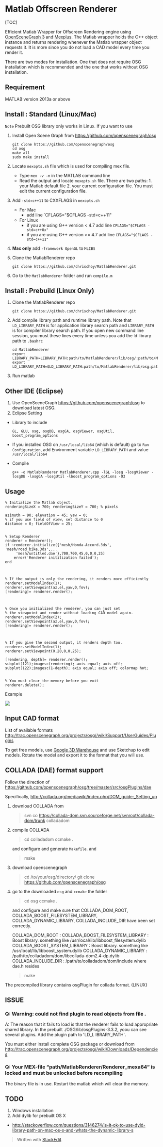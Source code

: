 Matlab Offscreen Renderer
=========================

[TOC]


Efficient Matlab Wrapper for Offscreen Rendering engine using [OpenSceneGraph 3](https://github.com/openscenegraph/osg) and [Mexplus](https://github.com/kyamagu/mexplus). The Matlab wrapper holds the C++ object instance and returns rendering whenever the Matlab wrapper object requests it. It is more since you do not load a CAD model every time you render it. 

There are two modes for installation. One that does not require OSG installation which is recommended and the one that works without OSG installation.

Requirement 
------------

MATLAB version 2013a or above

Install : Standard (Linux/Mac)
------------------

`Note` Prebuilt OSG library only works in Linux. If you want to use 

1. Install Open Scene Graph from https://github.com/openscenegraph/osg

    ```
    git clone https://github.com/openscenegraph/osg
    cd osg
    make all
    sudo make install
    ```

2. Locate `mexopts.sh` file which is used for compiling mex file. 
    - Type `mex -v -n` in the MATLAB command line
    - Read the output and locate `mexopts.sh` file. There are two paths: 1. your Matlab default file 2. your current configuration file. You must edit the current configuration file.

3. Add `-std=c++11` to CXXFLAGS in `mexopts.sh`
    - For Mac
        - add line `CFLAGS="$CFLAGS -std=c++11"
    - For Linux
        - if you are using G++ version < 4.7 add line `CFLAGS="$CFLAGS -std=c++0x"` 
        - if you are using G++ version >= 4.7 add line `CFLAGS="$CFLAGS -std=c++11"`

4. **Mac only** add `-framework OpenGL` to `MLIBS`

5. Clone the MatlabRenderer repo

    ```
    git clone https://github.com/chrischoy/MatlabRenderer.git
    ```

6. Go to the `MatlabRenderer` folder and run `compile.m`

Install : Prebuild (Linux Only)
-------------------------------

1. Clone the MatlabRenderer repo

    ```
    git clone https://github.com/chrischoy/MatlabRenderer.git
    ```
    
2. Add compile library path and runtime library path. Note that `LD_LIBRARY_PATH` is for application library search path and `LIBRARY_PATH` is for compiler library search path. If you open new command line session, you must these lines every time unless you add the ld library path to `.bashrc`
    
    ```
    cd MatlabRenderer
    export LIBRARY_PATH=LIBRARY_PATH:path/to/MatlabRenderer/lib/osg/:path/to/MatlabRenderer/lib/boost/
    export LD_LIBRARY_PATH=$LD_LIBRARY_PATH:path/to/MatlabRenderer/lib/osg:path/to/MatlabRenderer/lib/boost/
    ```
    
3. Run matlab


Other IDE (Eclipse)
-------------------

1. Use OpenSceneGraph https://github.com/openscenegraph/osg to download latest OSG.
2. Eclipse Setting

- Library to include

    ```
    GL, GLU, osg, osgDB, osgGA, osgViewer, osgUtil, boost_program_options
    ```

- If you installed OSG on `/usr/local/lib64` (which is default)
go to `Run Configuration`, add Environment variable `LD_LIBRARY_PATH` and value `/usr/local/lib64`

- Compile
    
    ```
    g++ -o MatlabRenderer MatlabRenderer.cpp -lGL -losg -losgViewer -losgDB -losgGA -losgUtil -lboost_program_options -O3
    ```


Usage
-----

```
% Initialize the Matlab object.
renderingSizeX = 700; renderingSizeY = 700; % pixels

azimuth = 90; elevation = 45; yaw = 0;
% if you use field of view, set distance to 0
distance = 0; fieldOfView = 25; 


% Setup Renderer
renderer = Renderer();
if ~renderer.initialize({'mesh/Honda-Accord.3ds', 'mesh/road_bike.3ds',...
	 'mesh/untitled.dae'},700,700,45,0,0,0,25)
    error('Renderer initilization failed');
end



% If the output is only the rendering, it renders more efficiently
renderer.setModelIndex(1);
renderer.setViewpoint(az,el,yaw,0,fov);
[rendering]= renderer.render();



% Once you initialized the renderer, you can just set 
% the viewpoint and render without loading CAD model again.
renderer.setModelIndex(2);
renderer.setViewpoint(az,el,yaw,0,fov);
[rendering]= renderer.render();



% If you give the second output, it renders depth too.
renderer.setModelIndex(1);
renderer.setViewpoint(0,20,0,0,25);

[rendering, depth]= renderer.render();
subplot(121);imagesc(rendering); axis equal; axis off;
subplot(122);imagesc(1-depth); axis equal; axis off; colormap hot;


% You must clear the memory before you exit
renderer.delete();
```

Example 

![](https://dl.dropboxusercontent.com/u/57360783/MatlabRenderer/rendering_with_depth.png)


Input CAD format
----------------

List of available formats 
http://trac.openscenegraph.org/projects/osg//wiki/Support/UserGuides/Plugins

To get free models, use [Google 3D Warehouse](https://3dwarehouse.sketchup.com) and use Sketchup to edit models.
Rotate the model and export it to the format that you will use.

COLLADA (DAE) format support
-------------
Follow the direction of
https://github.com/openscenegraph/osg/tree/master/src/osgPlugins/dae

Specifically, 
http://collada.org/mediawiki/index.php/DOM_guide:_Setting_up

1. download COLLADA from

	>    svn co https://collada-dom.svn.sourceforge.net/svnroot/collada-dom/trunk colladadom

2. compile COLLADA

	> cd colladadom
	> ccmake .

	and configure and generate `Makefile`. and

	> make

2. download openscenegraph 

	> cd /to/your/osg/directory/
	> git clone https://github.com/openscenegraph/osg

3. go to the downloaded `osg` and `ccmake` the folder

	> cd osg
	> ccmake  .

	and configure and make sure that COLLADA_DOM_ROOT, COLLADA_BOOST_FILESYSTEM_LIBRARY, COLLADA_DYNAMIC_LIBRARY,  COLLADA_INCLUDE_DIR have been set correctly.
	
	COLLADA_DOM_ROOT :
	COLLADA_BOOST_FILESYSTEM_LIBRARY : Boost library. something like /usr/local/lib/libboost_filesystem.dylib
	COLLADA_BOOST_SYSTEM_LIBRARY : Boost library. something like /usr/local/lib/libboost_system.dylib
	COLLADA_DYNAMIC_LIBRARY : /path/to/colladadom/dom/libcollada-dom2.4-dp.dylib
	COLLADA_INCLUDE_DIR : /path/to/colladadom/dom/include where dae.h resides
	
	> make


The precompiled library contains osgPlugin for collada format. (LINUX)


ISSUE
----------------

### Q: Warning: could not find plugin to read objects from file *.*

A: The reason that it fails to load is that the renderer fails to load appropriate shared library. In the prebuilt ./OSG/lib/osgPlugins-3.3.2, yoou can see several plugins. Add the plugin path to 'LD_L
IBRARY_PATH`.

You must either install complete OSG package or download from http://trac.openscenegraph.org/projects/osg//wiki/Downloads/Dependencies

### Q: Your MEX-file “path/MatlabRenderer/Renderer_mexa64” is locked and must be unlocked before recompiling

The binary file is in use. Restart the matlab which will clear the memory.


TODO
----

1. Windows installation
2. Add dylib for prebuilt OS X

- http://stackoverflow.com/questions/3146274/is-it-ok-to-use-dyld-library-path-on-mac-os-x-and-whats-the-dynamic-library-s

> Written with [StackEdit](https://stackedit.io/).

